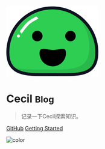 ![logo](_media/icon.svg)

# Cecil <small>Blog</small>

> 记录一下Cecil探索知识。


[GitHub](https://github.com/haozong99/blog)
[Getting Started](#docsify)

![color](#f0f0f0)
